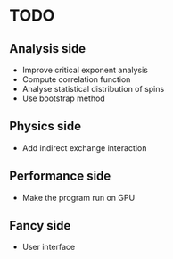 
# TODO

## Analysis side
- Improve critical exponent analysis
- Compute correlation function
- Analyse statistical distribution of spins 
- Use bootstrap method

## Physics side
- Add indirect exchange interaction 

## Performance side
- Make the program run on GPU

## Fancy side
- User interface
